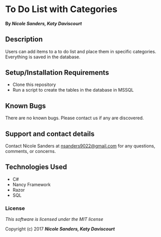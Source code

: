 # To Do List with Categories

#### By _**Nicole Sanders, Katy Daviscourt**_

## Description

Users can add items to a to do list and place them in specific categories. Everything is saved in the database.

## Setup/Installation Requirements

* Clone this repository
* Run a script to create the tables in the database in MSSQL

## Known Bugs

There are no known bugs. Please contact us if any are discovered.

## Support and contact details

Contact Nicole Sanders at nsanders9022@gmail.com for any questions, comments, or concerns.

## Technologies Used

* C#
* Nancy Framework
* Razor
* SQL


### License

*This software is licensed under the MIT license*

Copyright (c) 2017 **_Nicole Sanders, Katy Daviscourt_**
